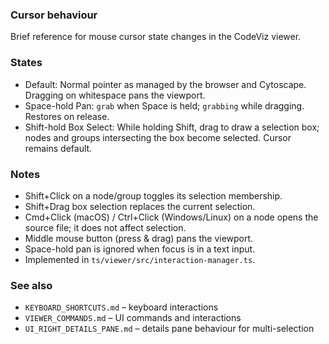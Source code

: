### Cursor behaviour

Brief reference for mouse cursor state changes in the CodeViz viewer.

### States

- Default: Normal pointer as managed by the browser and Cytoscape. Dragging on whitespace pans the viewport.
- Space-hold Pan: `grab` when Space is held; `grabbing` while dragging. Restores on release.
- Shift-hold Box Select: While holding Shift, drag to draw a selection box; nodes and groups intersecting the box become selected. Cursor remains default.

### Notes

- Shift+Click on a node/group toggles its selection membership.
- Shift+Drag box selection replaces the current selection.
- Cmd+Click (macOS) / Ctrl+Click (Windows/Linux) on a node opens the source file; it does not affect selection.
- Middle mouse button (press & drag) pans the viewport.
- Space-hold pan is ignored when focus is in a text input.
- Implemented in `ts/viewer/src/interaction-manager.ts`.

### See also

- `KEYBOARD_SHORTCUTS.md` – keyboard interactions
- `VIEWER_COMMANDS.md` – UI commands and interactions
- `UI_RIGHT_DETAILS_PANE.md` – details pane behaviour for multi-selection



